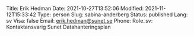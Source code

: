 Title: Erik Hedman
Date: 2021-10-27T13:52:06
Modified: 2021-11-12T15:33:42
Type: person
Slug: sabina-anderberg
Status: published
Lang: sv
Visa: false
Email: erik.hedman@sunet.se
Phone: 
Role_sv: Kontaktansvarig Sunet Datahanteringsplan

